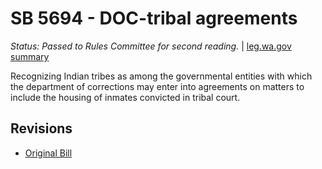 # SB 5694 - DOC-tribal agreements
*Status: Passed to Rules Committee for second reading.* | [leg.wa.gov summary](https://app.leg.wa.gov/billsummary?BillNumber=5694&Year=2021)

Recognizing Indian tribes as among the governmental entities with which the department of corrections may enter into agreements on matters to include the housing of inmates convicted in tribal court.

## Revisions
* [Original Bill](1/)